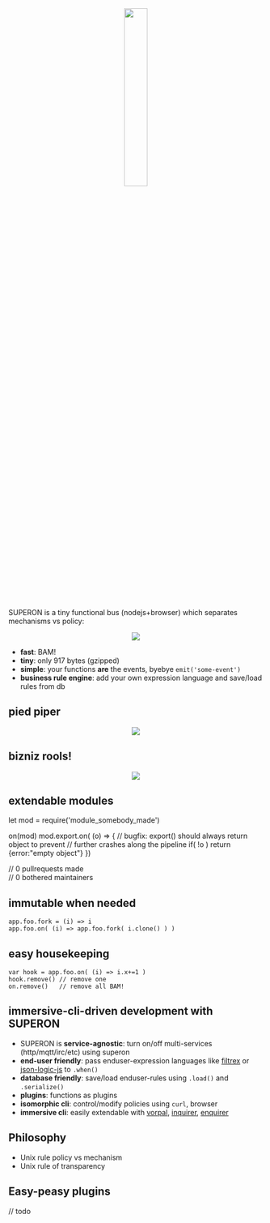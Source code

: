 <center>
	<img width="30%" src="https://gitlab.com/coderofsalvation/superon/-/raw/master/img/logo.png"/>

</center>

SUPERON is a tiny functional bus (nodejs+browser) which separates mechanisms vs policy:

<center>
	<img src="https://gitlab.com/coderofsalvation/superon/-/raw/master/img/a.JPG"/>
</center>

* **fast**: BAM!
* **tiny**: only 917 bytes (gzipped)
* **simple**: your functions **are** the events, byebye `emit('some-event')`
* **business rule engine**: add your own expression language and save/load rules from db

## pied piper

<center> 
	<img src="https://gitlab.com/coderofsalvation/superon/-/raw/master/img/c.JPG"/>
</center>

## bizniz rools!

<center> 
	<img src="https://gitlab.com/coderofsalvation/superon/-/raw/master/img/b.JPG"/>
</center>

## extendable modules

let mod = require('module_somebody_made')

on(mod)
mod.export.on( (o) => {
  // bugfix: export() should always return object to prevent
  //         further crashes along the pipeline
  if( !o ) return {error:"empty object"}
})

// 0 pullrequests made                        
// 0 bothered maintainers

## immutable when needed 

```
app.foo.fork = (i) => i 
app.foo.on( (i) => app.foo.fork( i.clone() ) )
```

## easy housekeeping 


```
var hook = app.foo.on( (i) => i.x+=1 )
hook.remove() // remove one
on.remove()   // remove all BAM!

```

## immersive-cli-driven development with SUPERON 

* SUPERON is **service-agnostic**: turn on/off multi-services (http/mqtt/irc/etc) using superon
* **end-user friendly**: pass enduser-expression languages like [filtrex](https://npmjs.com/filtrex) or [json-logic-js](https://npmjs.com/json-logic-js) to `.when()`
* **database friendly**: save/load enduser-rules using `.load()` and `.serialize()`
* **plugins**: functions as plugins
* **isomorphic cli**: control/modify policies using `curl`, browser
* **immersive cli**: easily extendable with [vorpal](https://npmjs.com/vorpal), [inquirer](https://npmjs.com/inquirer), [enquirer](https://npmjs.com/enquirer)


## Philosophy

* Unix rule policy vs mechanism
* Unix rule of transparency 

## Easy-peasy plugins

// todo
